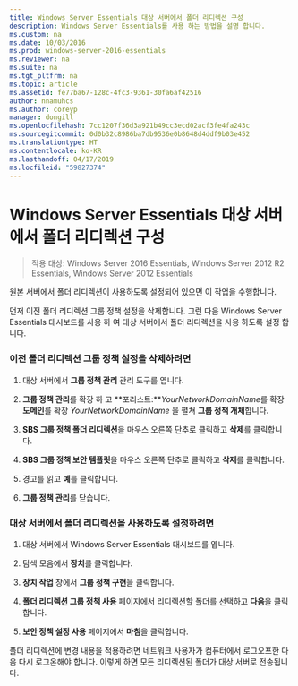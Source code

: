 ```yaml
---
title: Windows Server Essentials 대상 서버에서 폴더 리디렉션 구성
description: Windows Server Essentials를 사용 하는 방법을 설명 합니다.
ms.custom: na
ms.date: 10/03/2016
ms.prod: windows-server-2016-essentials
ms.reviewer: na
ms.suite: na
ms.tgt_pltfrm: na
ms.topic: article
ms.assetid: fe77ba67-128c-4fc3-9361-30fa6af42516
author: nnamuhcs
ms.author: coreyp
manager: dongill
ms.openlocfilehash: 7cc1207f36d3a921b49cc3ecd02acf3fe4fa243c
ms.sourcegitcommit: 0d0b32c8986ba7db9536e0b8648d4ddf9b03e452
ms.translationtype: HT
ms.contentlocale: ko-KR
ms.lasthandoff: 04/17/2019
ms.locfileid: "59827374"
---
```

# <a name="configure-folder-redirection-on-the-windows-server-essentials-destination-server"></a>Windows Server Essentials 대상 서버에서 폴더 리디렉션 구성

>적용 대상: Windows Server 2016 Essentials, Windows Server 2012 R2 Essentials, Windows Server 2012 Essentials

원본 서버에서 폴더 리디렉션이 사용하도록 설정되어 있으면 이 작업을 수행합니다.  
  
 먼저 이전 폴더 리디렉션 그룹 정책 설정을 삭제합니다. 그런 다음 Windows Server Essentials 대시보드를 사용 하 여 대상 서버에서 폴더 리디렉션을 사용 하도록 설정 합니다.  
  
### <a name="to-delete-the-old-folder-redirection-group-policy-setting"></a>이전 폴더 리디렉션 그룹 정책 설정을 삭제하려면  
  
1.  대상 서버에서 **그룹 정책 관리** 관리 도구를 엽니다.  
  
2.  **그룹 정책 관리**를 확장 하 고 **포리스트:***YourNetworkDomainName*를 확장 **도메인**를 확장 *YourNetworkDomainName* 을 펼쳐 **그룹 정책 개체**합니다.  
  
3.  **SBS 그룹 정책 폴더 리디렉션**을 마우스 오른쪽 단추로 클릭하고 **삭제**를 클릭합니다.  
  
4.  **SBS 그룹 정책 보안 템플릿**을 마우스 오른쪽 단추로 클릭하고 **삭제**를 클릭합니다.  
  
5.  경고를 읽고 **예**를 클릭합니다.  
  
6.  **그룹 정책 관리**를 닫습니다.  
  
### <a name="to-enable-folder-redirection-on-the-destination-server"></a>대상 서버에서 폴더 리디렉션을 사용하도록 설정하려면  
  
1.  대상 서버에서 Windows Server Essentials 대시보드를 엽니다.  
  
2.  탐색 모음에서 **장치**를 클릭합니다.  
  
3.  **장치 작업** 창에서 **그룹 정책 구현**을 클릭합니다.  
  
4.  **폴더 리디렉션 그룹 정책 사용** 페이지에서 리디렉션할 폴더를 선택하고 **다음**을 클릭합니다.  
  
5.  **보안 정책 설정 사용** 페이지에서 **마침**을 클릭합니다.  
  
 폴더 리디렉션에 변경 내용을 적용하려면 네트워크 사용자가 컴퓨터에서 로그오프한 다음 다시 로그온해야 합니다. 이렇게 하면 모든 리디렉션된 폴더가 대상 서버로 전송됩니다.
